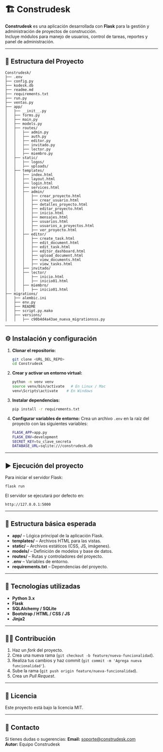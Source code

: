 # 🏗️ Construdesk

**Construdesk** es una aplicación desarrollada con **Flask** para la gestión y administración de proyectos de construcción.  
Incluye módulos para manejo de usuarios, control de tareas, reportes y panel de administración.

---

## 🚀 Estructura del Proyecto

```
Construdesk/
├── .env
├── config.py
├── kodesk.db
├── readme.md
├── requirements.txt
├── run.py
├── ventas.py
├── app/
│   ├── __init__.py
│   ├── forms.py
│   ├── main.py
│   ├── models.py
│   ├── routes/
│   │   ├── admin.py
│   │   ├── auth.py
│   │   ├── editor.py
│   │   ├── invitado.py
│   │   ├── lector.py
│   │   ├── miembro.py
│   ├── static/
│   │   ├── logos/
│   │   ├── uploads/
│   ├── templates/
│   │   ├── index.html
│   │   ├── layout.html
│   │   ├── login.html
│   │   ├── services.html
│   │   ├── admin/
│   │   │   ├── crear_proyecto.html
│   │   │   ├── crear_usuario.html
│   │   │   ├── detalles_proyecto.html
│   │   │   ├── editar_proyecto.html
│   │   │   ├── inicio.html
│   │   │   ├── mensajes.html
│   │   │   ├── usuarios.html
│   │   │   ├── usuarios_a_proyectos.html
│   │   │   ├── ver_proyecto.html
│   │   ├── editor/
│   │   │   ├── create_task.html
│   │   │   ├── edit_document.html
│   │   │   ├── edit_task.html
│   │   │   ├── editor_dashboard.html
│   │   │   ├── upload_document.html
│   │   │   ├── view_documents.html
│   │   │   ├── view_tasks.html
│   │   ├── invitado/
│   │   ├── lector/
│   │   │   ├── inicio.html
│   │   │   ├── inicio01.html
│   │   ├── miembro/
│   │   │   ├── inicio01.html
├── migrations/
│   ├── alembic.ini
│   ├── env.py
│   ├── README
│   ├── script.py.mako
│   ├── versions/
│   │   ├── c90b4d4a43ae_nueva_migrationsss.py
```

---

## ⚙️ Instalación y configuración

1. **Clonar el repositorio:**
   ```bash
   git clone <URL_DEL_REPO>
   cd Construdesk
   ```

2. **Crear y activar un entorno virtual:**
   ```bash
   python -m venv venv
   source venv/bin/activate   # En Linux / Mac
   venv\Scripts\activate    # En Windows
   ```

3. **Instalar dependencias:**
   ```bash
   pip install -r requirements.txt
   ```

4. **Configurar variables de entorno:**
   Crea un archivo `.env` en la raíz del proyecto con las siguientes variables:
   ```bash
   FLASK_APP=app.py
   FLASK_ENV=development
   SECRET_KEY=tu_clave_secreta
   DATABASE_URL=sqlite:///construdesk.db
   ```

---

## ▶️ Ejecución del proyecto

Para iniciar el servidor Flask:
```bash
flask run
```

El servidor se ejecutará por defecto en:
```
http://127.0.0.1:5000
```

---

## 📁 Estructura básica esperada

- **app/** – Lógica principal de la aplicación Flask.  
- **templates/** – Archivos HTML para las vistas.  
- **static/** – Archivos estáticos (CSS, JS, imágenes).  
- **models/** – Definición de modelos y base de datos.  
- **routes/** – Rutas y controladores del proyecto.  
- **.env** – Variables de entorno.  
- **requirements.txt** – Dependencias del proyecto.  

---

## 🧩 Tecnologías utilizadas

- **Python 3.x**
- **Flask**
- **SQLAlchemy / SQLite**
- **Bootstrap / HTML / CSS / JS**
- **Jinja2**

---

## 🧑‍💻 Contribución

1. Haz un *fork* del proyecto.  
2. Crea una nueva rama (`git checkout -b feature/nueva-funcionalidad`).  
3. Realiza tus cambios y haz commit (`git commit -m 'Agrega nueva funcionalidad'`).  
4. Sube la rama (`git push origin feature/nueva-funcionalidad`).  
5. Crea un *Pull Request*.  

---

## 🪪 Licencia

Este proyecto está bajo la licencia MIT.  


---

## 📧 Contacto

Si tienes dudas o sugerencias:
**Email:** soporte@construdesk.com  
**Autor:** Equipo Construdesk
